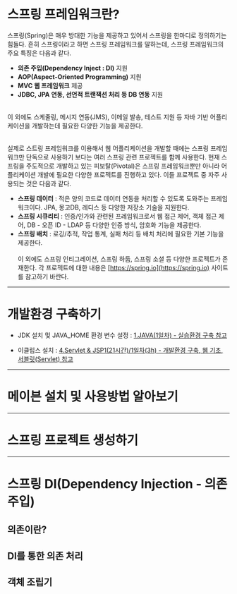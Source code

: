 # 스프링 프레임워크란?
스프링(Spring)은 매우 방대한 기능을 제공하고 있어서 스프링을 한마디로 정의하기는 힘들다. 흔히 스프링이라고 하면 스프링 프레임워크를 말하는데, 스프링 프레임워크의 주요 특징은 다음과 같다.
- <b>의존 주입(Dependency Inject : DI)</b> 지원
- <b>AOP(Aspect-Oriented Programming)</b> 지원
- <b>MVC 웹 프레임워크</b> 제공
- <b>JDBC, JPA 연동, 선언적 트랜잭션 처리 등 DB 연동</b> 지원<br><br>

이 외에도 스케줄링, 메시지 연동(JMS), 이메일 발송, 테스트 지원 등 자바 기반 어플리케이션을 개발하는데 필요한 다양한 기능을 제공한다.<br><br>

실제로 스트링 프레임워크를 이용해서 웹 어플리케이션을 개발할 때에는 스프링 프레임워크만 단독으로 사용하기 보다는 여러 스프링 관련 프로젝트를 함께 사용한다. 현재 스프링을 주도적으로 개발하고 있는 피보탈(Pivotal)은 스프링 프레임워크뿐만 아니라 어플리케이션 개발에 필요한 다양한 프로젝트를 진행하고 있다. 이들 프로젝트 중 자주 사용되는 것은 다음과 같다.
- **스프링 데이터** : 적은 양의 코드로 데이터 연동을 처리할 수 있도록 도와주는 프레임워크이다. JPA, 몽고DB, 레디스 등 다양한 저장소 기술을 지원한다.
- **스프링 시큐리티** : 인증/인가와 관련된 프레임워크로서 웹 접근 제어, 객체 접근 제어, DB - 오픈 ID - LDAP 등 다양한 인증 방식, 암호화 기능을 제공한다.
- **스프링 배치** : 로깅/추적, 작업 통계, 실패 처리 등 배치 처리에 필요한 기본 기능을 제공한다. <br><br>
이 외에도 스프링 인티그레이션, 스프링 하둡, 스프링 소셜 등 다양한 프로젝트가 존재한다. 각 프로젝트에 대한 내용은 [https://spring.io](https://spring.io) 사이트를 참고하기 바란다.

* * *
# 개발환경 구축하기
- JDK 설치 및 JAVA_HOME 환경 변수 설정 : [1.JAVA(1일차) - 실습환경 구축 참고](https://github.com/yonggyo1125/curriculum300H/tree/main/1.JAVA(84%EC%8B%9C%EA%B0%84)/1%EC%9D%BC%EC%B0%A8(3h)%20-%20%EC%8B%A4%EC%8A%B5%ED%99%98%EA%B2%BD%20%EA%B5%AC%EC%B6%95%2C%EB%B3%80%EC%88%98%EC%99%80%20%EC%9E%90%EB%A3%8C%ED%98%95#%EC%9E%90%EB%B0%94-%EC%84%A4%EC%B9%98%ED%95%98%EA%B8%B0)

- 이클립스 설치 : [4.Servlet & JSP1(21시간)/1일차(3h) - 개발환경 구축, 웹 기초, 서블릿(Servlet) 참고](https://github.com/yonggyo1125/curriculum300H/tree/main/4.Servlet%20%26%20JSP1(21%EC%8B%9C%EA%B0%84)/1%EC%9D%BC%EC%B0%A8(3h)%20-%20%EA%B0%9C%EB%B0%9C%ED%99%98%EA%B2%BD%20%EA%B5%AC%EC%B6%95%2C%20%EC%9B%B9%20%EA%B8%B0%EC%B4%88%2C%20%EC%84%9C%EB%B8%94%EB%A6%BF(Servlet)#%EA%B0%9C%EB%B0%9C%ED%99%98%EA%B2%BD-%EA%B5%AC%EC%B6%95)

* * *
# 메이븐 설치 및 사용방법 알아보기

* * * 
# 스프링 프로젝트 생성하기

* * *
# 스프링 DI(Dependency Injection - 의존주입)
## 의존이란?
## DI를 통한 의존 처리
## 객체 조립기